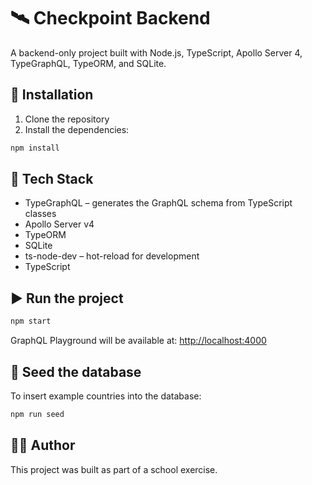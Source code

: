 # 🛰️ Checkpoint Backend

A backend-only project built with Node.js, TypeScript, Apollo Server 4, TypeGraphQL, TypeORM, and SQLite.

## 🚀 Installation

1. Clone the repository  
2. Install the dependencies:

```bash
npm install
```

## 🧰 Tech Stack

- TypeGraphQL – generates the GraphQL schema from TypeScript classes
- Apollo Server v4
- TypeORM
- SQLite
- ts-node-dev – hot-reload for development
- TypeScript

## ▶️ Run the project

```bash
npm start
```

GraphQL Playground will be available at:
<http://localhost:4000>

## 🌱 Seed the database

To insert example countries into the database:

```bash
npm run seed
```

## 👩‍💻 Author

This project was built as part of a school exercise.
